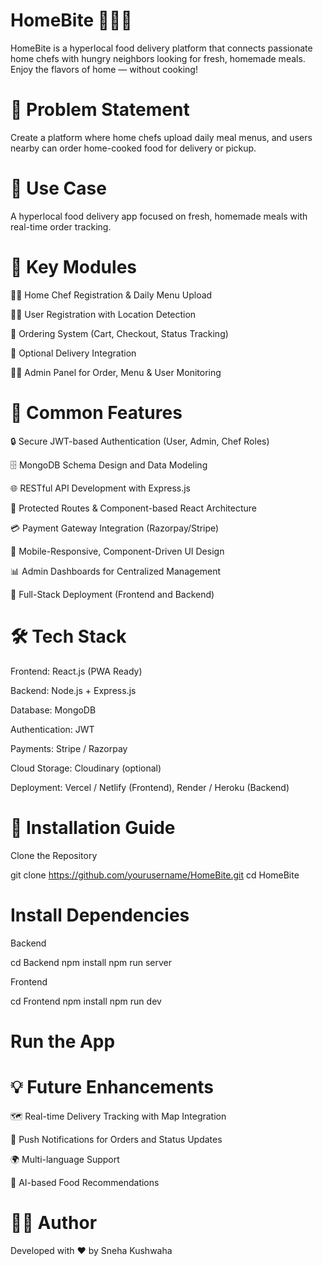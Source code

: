 # HomeBite 🍔🍕🍜

HomeBite is a hyperlocal food delivery platform that connects passionate home chefs with hungry neighbors looking for fresh, homemade meals. Enjoy the flavors of home — without cooking!

# 📜 Problem Statement

Create a platform where home chefs upload daily meal menus, and users nearby can order home-cooked food for delivery or pickup.

# 🚀 Use Case

A hyperlocal food delivery app focused on fresh, homemade meals with real-time order tracking.

# 🔑 Key Modules

👨‍🍳 Home Chef Registration & Daily Menu Upload

🙋‍♂️ User Registration with Location Detection

🛒 Ordering System (Cart, Checkout, Status Tracking)

🚚 Optional Delivery Integration

🧑‍💻 Admin Panel for Order, Menu & User Monitoring

# 🧠 Common Features

🔒 Secure JWT-based Authentication (User, Admin, Chef Roles)

🗄️ MongoDB Schema Design and Data Modeling

🌐 RESTful API Development with Express.js

🔐 Protected Routes & Component-based React Architecture

💳 Payment Gateway Integration (Razorpay/Stripe)

📱 Mobile-Responsive, Component-Driven UI Design

📊 Admin Dashboards for Centralized Management

🚀 Full-Stack Deployment (Frontend and Backend)

# 🛠️ Tech Stack

Frontend: React.js (PWA Ready)

Backend: Node.js + Express.js

Database: MongoDB

Authentication: JWT

Payments: Stripe / Razorpay

Cloud Storage: Cloudinary (optional)

Deployment: Vercel / Netlify (Frontend), Render / Heroku (Backend)

# 🧰 Installation Guide

Clone the Repository

git clone https://github.com/yourusername/HomeBite.git
cd HomeBite

# Install Dependencies

Backend

 cd Backend
npm install
npm run server

Frontend

 cd Frontend
npm install
npm run dev

# Run the App

 # 💡 Future Enhancements

🗺️ Real-time Delivery Tracking with Map Integration

🔔 Push Notifications for Orders and Status Updates

🌍 Multi-language Support

🧠 AI-based Food Recommendations

# 👨‍💻 Author

Developed with ❤️ by Sneha Kushwaha



